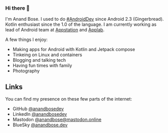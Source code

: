 ### Hi there 👋

<!--
**anandbosedev/anandbosedev** is a ✨ _special_ ✨ repository because its `README.md` (this file) appears on your GitHub profile.

Here are some ideas to get you started:

- 🔭 I’m currently working on ...
- 🌱 I’m currently learning ...
- 👯 I’m looking to collaborate on ...
- 🤔 I’m looking for help with ...
- 💬 Ask me about ...
- 📫 How to reach me: ...
- 😄 Pronouns: ...
- ⚡ Fun fact: ...
-->

I'm Anand Bose. I used to do [#AndroidDev](https://anandbose.dev/tag/AndroidDev/) since Android 2.3 (Gingerbread). Kotlin enthusiast since the 1.0 of the language. I am currently working as lead of Android team at [Appstation](https://appstation.in) and [Applab](https://applab.qa).

A few things I enjoy:
* Making apps for Android with Kotlin and Jetpack compose
* Tinkeing on Linux and containers
* Blogging and talking tech
* Having fun times with family
* Photography

## Links

You can find my presence on these few parts of the internet:
* GitHub [@anandbosedev](https://github.com/anandbosedev)
* LinkedIn [@anandbosedev](https://linkedin.com/in/anandbosedev)
* Mastodon [@anandbose@mastodon.online](https://mastodon.online/@anandbose)
* BlueSky [@anandbose.dev](https://bsky.app/profile/anandbose.dev)